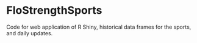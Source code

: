 # FloStrengthSports
Code for web application of R Shiny, historical data frames for the sports, and daily updates.
